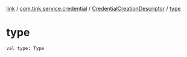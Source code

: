 [link](../../index.md) / [com.tink.service.credential](../index.md) / [CredentialCreationDescriptor](index.md) / [type](./type.md)

# type

`val type: Type`